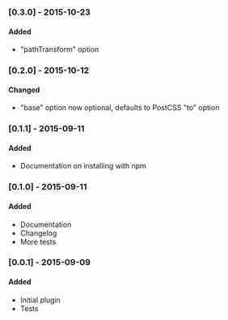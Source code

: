 ### [0.3.0] - 2015-10-23
#### Added
- "pathTransform" option

### [0.2.0] - 2015-10-12
#### Changed
- "base" option now optional, defaults to PostCSS "to" option

### [0.1.1] - 2015-09-11
#### Added
- Documentation on installing with npm

### [0.1.0] - 2015-09-11
#### Added
- Documentation
- Changelog
- More tests

### [0.0.1] - 2015-09-09
#### Added
- Initial plugin
- Tests
